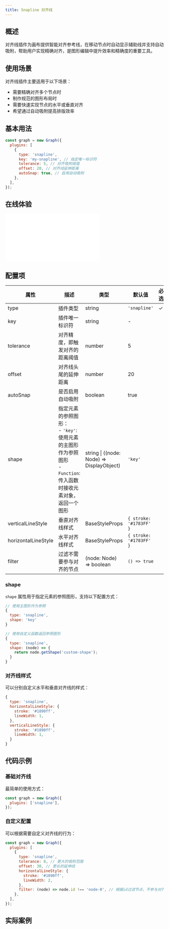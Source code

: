 ```yaml
---
title: Snapline 对齐线
---
```


## 概述

对齐线插件为画布提供智能对齐参考线，在移动节点时自动显示辅助线并支持自动吸附，帮助用户实现精确对齐，是图形编辑中提升效率和精确度的重要工具。

## 使用场景

对齐线插件主要适用于以下场景：

- 需要精确对齐多个节点时
- 制作规范的图形布局时
- 需要快速实现节点的水平或垂直对齐
- 希望通过自动吸附提高排版效率

## 基本用法

```js
const graph = new Graph({
  plugins: [
    {
      type: 'snapline',
      key: 'my-snapline', // 指定唯一标识符
      tolerance: 5, // 对齐吸附阈值
      offset: 20, // 对齐线延伸距离
      autoSnap: true, // 启用自动吸附
    },
  ],
});
```

## 在线体验

<embed src="@/common/api/plugins/snapline.md"></embed>

## 配置项

| 属性                | 描述                                                                                                                    | 类型                                      | 默认值                  | 必选 |
| ------------------- | ----------------------------------------------------------------------------------------------------------------------- | ----------------------------------------- | ----------------------- | ---- |
| type                | 插件类型                                                                                                                | string                                    | `'snapline'`            | ✓    |
| key                 | 插件唯一标识符                                                                                                          | string                                    | -                       |      |
| tolerance           | 对齐精度，即触发对齐的距离阈值                                                                                          | number                                    | 5                       |      |
| offset              | 对齐线头尾的延伸距离                                                                                                    | number                                    | 20                      |      |
| autoSnap            | 是否启用自动吸附                                                                                                        | boolean                                   | true                    |      |
| shape               | 指定元素的参照图形：<br/>- `'key'`: 使用元素的主图形作为参照图形<br/>- `Function`: 传入函数时接收元素对象，返回一个图形 | string \| ((node: Node) => DisplayObject) | `'key'`                 |      |
| verticalLineStyle   | 垂直对齐线样式                                                                                                          | BaseStyleProps                            | `{ stroke: '#1783FF' }` |      |
| horizontalLineStyle | 水平对齐线样式                                                                                                          | BaseStyleProps                            | `{ stroke: '#1783FF' }` |      |
| filter              | 过滤不需要参与对齐的节点                                                                                                | (node: Node) => boolean                   | `() => true`            |      |

### shape

`shape` 属性用于指定元素的参照图形，支持以下配置方式：

```js
// 使用主图形作为参照
{
  type: 'snapline',
  shape: 'key'
}

// 使用自定义函数返回参照图形
{
  type: 'snapline',
  shape: (node) => {
    return node.getShape('custom-shape');
  }
}
```

### 对齐线样式

可以分别自定义水平和垂直对齐线的样式：

```js
{
  type: 'snapline',
  horizontalLineStyle: {
    stroke: '#1890ff',
    lineWidth: 1,
  },
  verticalLineStyle: {
    stroke: '#1890ff',
    lineWidth: 1,
  }
}
```

## 代码示例

### 基础对齐线

最简单的使用方式：

```js
const graph = new Graph({
  plugins: ['snapline'],
});
```

### 自定义配置

可以根据需要自定义对齐线的行为：

```js
const graph = new Graph({
  plugins: [
    {
      type: 'snapline',
      tolerance: 8, // 更大的吸附范围
      offset: 30, // 更长的延伸线
      horizontalLineStyle: {
        stroke: '#1890ff',
        lineWidth: 2,
      },
      filter: (node) => node.id !== 'node-0', // 根据id过滤节点，不参与对齐
    },
  ],
});
```

## 实际案例

<Playground path="plugin/snapline/demo/basic.js" rid="snapline-basic"></Playground>

